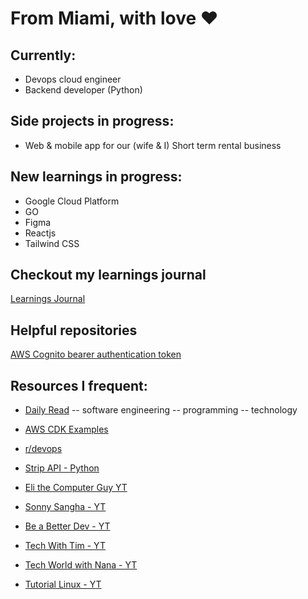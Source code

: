# From Miami, with love ❤️

## Currently:
- Devops cloud engineer 
- Backend developer (Python)

## Side projects in progress:
- Web & mobile app for our (wife & I) Short term rental business 

## New learnings in progress:
- Google Cloud Platform
- GO
- Figma
- Reactjs
- Tailwind CSS


## Checkout my learnings journal
[Learnings Journal](https://github.com/mitchboulay/learningsjournal)

## Helpful repositories
[AWS Cognito bearer authentication token](https://github.com/mitchboulay/cognito-authentication)

## Resources I frequent:
- [Daily Read](https://medium.com/)
 -- software engineering
 -- programming
 -- technology

- [AWS CDK Examples](https://github.com/aws-samples/aws-cdk-examples)
- [r/devops](https://www.reddit.com/r/devops/)
- [Strip API - Python](https://github.com/stripe/stripe-python)
- [Eli the Computer Guy YT](https://www.youtube.com/c/Elithecomputerguypage)
- [Sonny Sangha - YT](https://www.youtube.com/c/SonnySangha)
- [Be a Better Dev - YT](https://www.youtube.com/c/BeABetterDev)
- [Tech With Tim - YT](https://www.youtube.com/c/TechWithTim)
- [Tech World with Nana - YT](https://www.youtube.com/c/TechWorldwithNana)
- [Tutorial Linux - YT](https://www.youtube.com/c/tutoriaLinux)

<!---

mitchboulay/mitchboulay is a ✨ special ✨ repository because its `README.md` (this file) appears on your GitHub profile.

You can click the Preview link to take a look at your changes.

--->

